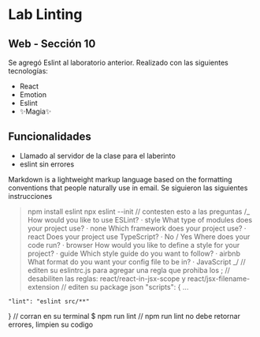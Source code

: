 # Lab Linting

## Web - Sección 10

Se agregó Eslint al laboratorio anterior.
Realizado con las siguientes tecnologías:

- React
- Emotion
- Eslint
- ✨Magia✨

## Funcionalidades

- Llamado al servidor de la clase para el laberinto
- eslint sin errores

Markdown is a lightweight markup language based on the formatting conventions
that people naturally use in email.
Se siguieron las siguientes instrucciones

> npm install eslint
> npx eslint --init
> // contesten esto a las preguntas
> /_
> How would you like to use ESLint? · style
> What type of modules does your project use? · none
> Which framework does your project use? · react
> Does your project use TypeScript? · No / Yes
> Where does your code run? · browser
> How would you like to define a style for your project? · guide
> Which style guide do you want to follow? · airbnb
> What format do you want your config file to be in? · JavaScript
> _/
> // editen su eslintrc.js para agregar una regla que prohiba los ;
> // desabiliten las reglas: react/react-in-jsx-scope y react/jsx-filename-extension
> // editen su package json
> "scripts": {
> ...

    "lint": "eslint src/**"

}
// corran en su terminal
$ npm run lint
// npm run lint no debe retornar errores, limpien su codigo

>
